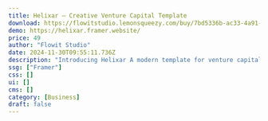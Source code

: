 ```yaml
---
title: Helixar — Creative Venture Capital Template
download: https://flowitstudio.lemonsqueezy.com/buy/7bd5336b-ac33-4a91-950b-cc9fe66f70b9
demo: https://helixar.framer.website/
price: 49
author: "Flowit Studio"
date: 2024-11-30T09:55:11.736Z
description: "Introducing Helixar A modern template for venture capital firms. Sleek design, intuitive functionality and tailored features to empower forward-thinking investors. Elevate your online presence with a professional, scalable and impactful solution."
ssg: ["Framer"]
css: []
ui: []
cms: []
category: [Business]
draft: false
---
```

